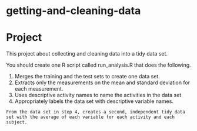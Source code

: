 # getting-and-cleaning-data


# Project 
  This project about collecting and cleaning data into a tidy data set. 
 

You should create one R script called run_analysis.R that does the following. 

   1.  Merges the training and the test sets to create one data set.
   2.  Extracts only the measurements on the mean and standard deviation for each measurement. 
   3.  Uses descriptive activity names to name the activities in the data set
   4.  Appropriately labels the data set with descriptive variable names. 

    From the data set in step 4, creates a second, independent tidy data set with the average of each variable for each activity and each subject.

